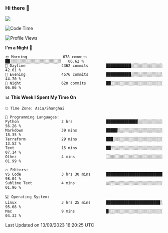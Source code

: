 ### Hi there 👋

<!--
**JJAYCHEN1e/jjaychen1e** is a ✨ _special_ ✨ repository because its `README.md` (this file) appears on your GitHub profile.

Here are some ideas to get you started:

- 🔭 I’m currently working on ...
- 🌱 I’m currently learning ...
- 👯 I’m looking to collaborate on ...
- 🤔 I’m looking for help with ...
- 💬 Ask me about ...
- 📫 How to reach me: ...
- 😄 Pronouns: ...
- ⚡ Fun fact: ...
-->

[![](https://github-readme-stats.vercel.app/api?username=jjaychen1e&show_icons=true)](https://github.com/jjaychen1e/github-readme-stats?count_private=true)

<!--START_SECTION:waka-->
![Code Time](http://img.shields.io/badge/Code%20Time-871%20hrs%2056%20mins-blue)

![Profile Views](http://img.shields.io/badge/Profile%20Views-0-blue)

**I'm a Night 🦉** 

```text
🌞 Morning                678 commits         ██░░░░░░░░░░░░░░░░░░░░░░░   06.62 % 
🌆 Daytime                4362 commits        ███████████░░░░░░░░░░░░░░   42.61 % 
🌃 Evening                4576 commits        ███████████░░░░░░░░░░░░░░   44.70 % 
🌙 Night                  620 commits         ██░░░░░░░░░░░░░░░░░░░░░░░   06.06 % 
```


📊 **This Week I Spent My Time On** 

```text
🕑︎ Time Zone: Asia/Shanghai

💬 Programming Languages: 
Python                   2 hrs               ██████████████░░░░░░░░░░░   56.26 % 
Markdown                 39 mins             █████░░░░░░░░░░░░░░░░░░░░   18.35 % 
Terraform                29 mins             ███░░░░░░░░░░░░░░░░░░░░░░   13.52 % 
Text                     15 mins             ██░░░░░░░░░░░░░░░░░░░░░░░   07.14 % 
Other                    4 mins              ░░░░░░░░░░░░░░░░░░░░░░░░░   01.99 % 

🔥 Editors: 
VS Code                  3 hrs 30 mins       █████████████████████████   98.04 % 
Sublime Text             4 mins              ░░░░░░░░░░░░░░░░░░░░░░░░░   01.96 % 

💻 Operating System: 
Linux                    3 hrs 25 mins       ████████████████████████░   95.68 % 
Mac                      9 mins              █░░░░░░░░░░░░░░░░░░░░░░░░   04.32 % 
```


 Last Updated on 13/09/2023 16:20:25 UTC
<!--END_SECTION:waka-->
